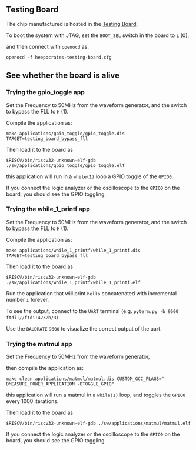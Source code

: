 ## Testing Board

The chip manufactured is hosted in the [Testing Board](https://eslgit.epfl.ch/heep/heepocrates-testing-board).

To boot the system with JTAG, set the `BOOT_SEL` switch in the board to `L` (0),

and then connect with `openocd` as:

```
openocd -f heepocrates-testing-board.cfg 
```

## See whether the board is alive

### Trying the gpio_toggle app

Set the Frequency to 50MHz from the waveform generator, and the switch to bypass the FLL to `H` (1).

Compile the application as:

```
make applications/gpio_toggle/gpio_toggle.dis TARGET=testing_board_bypass_fll
```

Then load it to the board as

```
$RISCV/bin/riscv32-unknown-elf-gdb ./sw/applications/gpio_toggle/gpio_toggle.elf
```

this application will run in a `while(1)` loop a GPIO toggle of the `GPIO0`.

If you connect the logic analyzer or the oscilloscope to the `GPIO0` on the board, you should see the GPIO toggling.

### Trying the while_1_printf app

Set the Frequency to 50MHz from the waveform generator, and the switch to bypass the FLL to `H` (1).

Compile the application as:

```
make applications/while_1_printf/while_1_printf.dis TARGET=testing_board_bypass_fll
```

Then load it to the board as

```
$RISCV/bin/riscv32-unknown-elf-gdb ./sw/applications/while_1_printf/while_1_printf.elf
```

Run the application that will print `hello` concatenated with incremental number `i` forever.

To see the output, connect to the `UART` terminal (e.g. `pyterm.py -b 9600 ftdi://ftdi:4232h/3`)

Use the `BAUDRATE` `9600` to visualize the correct output of the uart.



### Trying the matmul app


Set the Frequency to 50MHz from the waveform generator,

then compile the application as:


```
make clean applications/matmul/matmul.dis CUSTOM_GCC_FLAGS="-DMEASURE_POWER_APPLICATION -DTOGGLE_GPIO"
```

this application will run a matmul in a `while(1)` loop, and toggles the `GPIO0` every 1000 iterations.

Then load it to the board as

```
$RISCV/bin/riscv32-unknown-elf-gdb ./sw/applications/matmul/matmul.elf
```

If you connect the logic analyzer or the oscilloscope to the `GPIO0` on the board, you should see the GPIO toggling.